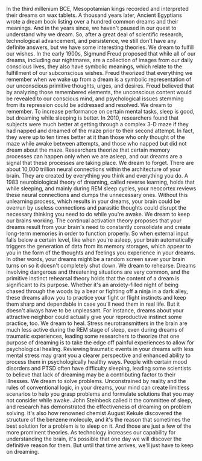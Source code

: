 In the third millenium BCE, Mesopotamian kings recorded and interpreted their dreams on wax tablets. A thousand years later, Ancient Egyptians wrote a dream book listing over a hundred common dreams and their meanings. And in the years since, we haven't paused in our quest to understand why we dream. So, after a great deal of scientific research, technological advancement, and persistence, we still don't have any definite answers, but we have some interesting theories. We dream to fulfill our wishes. In the early 1900s, Sigmund Freud proposed that while all of our dreams, including our nightmares, are a collection of images from our daily conscious lives, they also have symbolic meanings, which relate to the fulfillment of our subconscious wishes. Freud theorized that everything  we remember when we wake up from a dream is a symbolic representation of our unconscious primitive thoughts, urges, and desires. Freud believed that by analyzing those remembered elements, the unconscious content would be revealed to our conscious mind, and psychological issues stemming from its repression could be addressed and resolved. We dream to remember. To increase performance  on certain mental tasks, sleep is good, but dreaming while sleeping is better. In 2010, researchers found that subjects were much better  at getting through a complex 3-D maze if they had napped and dreamed of the maze prior to their second attempt. In fact, they were up to  ten times better at it than those who only thought of the maze while awake between attempts, and those who napped but did not dream about the maze. Researchers theorize that certain memory processes can happen only when we are asleep, and our dreams are a signal that these processes are taking place. We dream to forget. There are about 10,000 trillion  neural connections within the architecture of your brain. They are created by everything you think and everything you do. A 1983 neurobiological theory of dreaming, called reverse learning, holds that while sleeping, and mainly during REM sleep cycles, your neocortex reviews  these neural connections and dumps the unnecessary ones. Without this unlearning process, which results in your dreams, your brain could be overrun  by useless connections and parasitic thoughts could disrupt the necessary thinking you need to do while you're awake. We dream to keep our brains working. The continual activation theory proposes that your dreams result from your brain's need to constantly consolidate and create long-term memories in order to function properly. So when external input falls below a certain level, like when you're asleep, your brain automatically triggers the generation of data  from its memory storages, which appear to you in the form of the thoughts and feelings you experience in your dreams. In other words, your dreams might be a random screen saver your brain turns on so it doesn't completely shut down. We dream to rehearse. Dreams involving dangerous and threatening situations are very common, and the primitive instinct  rehearsal theory holds that the content of a dream is significant to its purpose. Whether it's an anxiety-filled night of being chased through the woods by a bear or fighting off a ninja in a dark alley, these dreams allow you to practice your fight or flight instincts and keep them sharp and dependable in case you'll need them in real life. But it doesn't always have  to be unpleasant. For instance, dreams  about your attractive neighbor could actually give your reproductive instinct some practice, too. We dream to heal. Stress neurotransmitters in the brain are much less active during the REM stage of sleep, even during dreams  of traumatic experiences, leading some researchers to theorize that one purpose of dreaming is to take the edge off painful experiences to allow for psychological healing. Reviewing traumatic events in your dreams with less mental stress may grant you a clearer perspective and enhanced ability to process them in psychologically healthy ways. People with certain mood disorders and PTSD often have difficulty sleeping, leading some scientists to believe that lack of dreaming may be a contributing factor to their illnesses. We dream to solve problems. Unconstrained by reality and the rules of conventional logic, in your dreams, your mind can create limitless scenarios to help you grasp problems and formulate solutions that you may not consider while awake. John Steinbeck called it  the committee of sleep, and research has demonstrated the effectiveness of dreaming  on problem solving. It's also how renowned chemist  August Kekule discovered the structure  of the benzene molecule, and it's the reason that sometimes  the best solution for a problem is to sleep on it. And those are just a few of the more prominent theories. As technology increases our capability for understanding the brain, it's possible that one day we will discover  the definitive reason for them. But until that time arrives, we'll just have to keep on dreaming. 